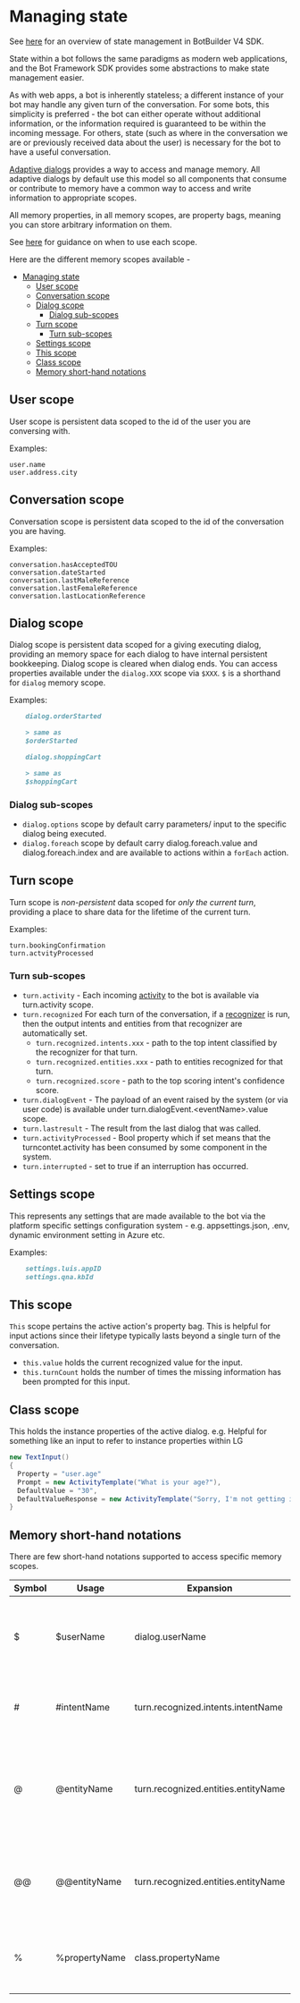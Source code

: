 # Managing state
See [here][1] for an overview of state management in BotBuilder V4 SDK. 

State within a bot follows the same paradigms as modern web applications, and the Bot Framework SDK provides some abstractions to make state management easier.

As with web apps, a bot is inherently stateless; a different instance of your bot may handle any given turn of the conversation. For some bots, this simplicity is preferred - the bot can either operate without additional information, or the information required is guaranteed to be within the incoming message. For others, state (such as where in the conversation we are or previously received data about the user) is necessary for the bot to have a useful conversation.

[Adaptive dialogs][2] provides a way to access and manage memory. All adaptive dialogs by default use this model so all components that consume or contribute to memory have a common way to access and write information to appropriate scopes. 

All memory properties, in all memory scopes, are property bags, meaning you can store arbitrary information on them.

See [here][3] for guidance on when to use each scope. 

Here are the different memory scopes available - 
- [Managing state](#managing-state)
  - [User scope](#user-scope)
  - [Conversation scope](#conversation-scope)
  - [Dialog scope](#dialog-scope)
    - [Dialog sub-scopes](#dialog-sub-scopes)
  - [Turn scope](#turn-scope)
    - [Turn sub-scopes](#turn-sub-scopes)
  - [Settings scope](#settings-scope)
  - [This scope](#this-scope)
  - [Class scope](#class-scope)
  - [Memory short-hand notations](#memory-short-hand-notations)

## User scope
User scope is persistent data scoped to the id of the user you are conversing with.  
    
Examples:

    user.name
    user.address.city

## Conversation scope
Conversation scope is persistent data scoped to the id of the conversation you are having.  

Examples:

    conversation.hasAcceptedTOU
    conversation.dateStarted
    conversation.lastMaleReference
    conversation.lastFemaleReference
    conversation.lastLocationReference

## Dialog scope
Dialog scope is persistent data scoped for a giving executing dialog, providing an memory space for each dialog to have internal persistent bookkeeping. Dialog scope is cleared when dialog ends. You can access properties available under the `dialog.XXX` scope via `$XXX`. `$` is a shorthand for `dialog` memory scope.

Examples:
```markdown
    dialog.orderStarted

    > same as 
    $orderStarted

    dialog.shoppingCart

    > same as
    $shoppingCart
```

### Dialog sub-scopes
- `dialog.options` scope by default carry parameters/ input to the specific dialog being executed. 
- `dialog.foreach` scope by default carry dialog.foreach.value and dialog.foreach.index and are available to actions within a `forEach` action. 

## Turn scope
Turn scope is *non-persistent* data scoped for *only the current turn*, providing a place to share data for the lifetime of the current turn.  

Examples:

    turn.bookingConfirmation
    turn.actvityProcessed

### Turn sub-scopes
- `turn.activity` - Each incoming [activity][5] to the bot is available via turn.activity scope.
- `turn.recognized` For each turn of the conversation, if a [recognizer][4] is run, then the output intents and entities from that recognizer are automatically set. 
    - `turn.recognized.intents.xxx` - path to the top intent classified by the recognizer for that turn.
    - `turn.recognized.entities.xxx` - path to entities recognized for that turn.
    - `turn.recognized.score` - path to the top scoring intent's confidence score.
- `turn.dialogEvent` - The payload of an event raised by the system (or via user code) is available under turn.dialogEvent.\<eventName\>.value scope.
- `turn.lastresult` - The result from the last dialog that was called.
- `turn.activityProcessed` - Bool property which if set means that the turncontet.activity has been consumed by some component in the system.
- `turn.interrupted` - set to true if an interruption has occurred. 


## Settings scope
This represents any settings that are made available to the bot via the platform specific settings configuration system - e.g. appsettings.json, .env, dynamic environment setting in Azure etc. 

Examples: 
```markdown
    settings.luis.appID
    settings.qna.kbId
```

## This scope
`This` scope pertains the active action's property bag. This is helpful for input actions since their lifetype typically lasts beyond a single turn of the conversation.
- `this.value` holds the current recognized value for the input. 
- `this.turnCount` holds the number of times the missing information has been prompted for this input. 

## Class scope
This holds the instance properties of the active dialog. e.g. Helpful for something like an input to refer to instance properties within LG

```C#
new TextInput()
{
  Property = "user.age"
  Prompt = new ActivityTemplate("What is your age?"),
  DefaultValue = "30",
  DefaultValueResponse = new ActivityTemplate("Sorry, I'm not getting it inspite of you trying ${this.turnCount} number of times. \n I'm going with ${class.defaultValue} for now.")
}
```

## Memory short-hand notations
There are few short-hand notations supported to access specific memory scopes. 

| Symbol | Usage            | Expansion                           | Notes                                                                                                                 |
|--------|------------------|-------------------------------------|-----------------------------------------------------------------------------------------------------------------------|
| $      | $userName        | dialog.userName                     | Short hand notation that can be used to simply get or set a value on the dialog scope                                 |
| #      | #intentName      | turn.recognized.intents.intentName  | Short hand used to denote a named intent returned by the recognizer                                                   |
| @      | @entityName      | turn.recognized.entities.entityName | @entityName will always **only** return the first value found for the entity immaterial of the value's cardinality    |
| @@     | @@entityName     | turn.recognized.entities.entityName | @@entityName will return the actual value of the entity, preserving the value's cardinality                           | 
| %      | %propertyName    | class.propertyName        | Used to refer to instance properties (e.g. MaxTurnCount, DefaultValue etc)                                                    |


[1]:https://docs.microsoft.com/en-us/azure/bot-service/bot-builder-concept-state?view=azure-bot-service-4.0
[2]:../README.md
[3]:https://docs.microsoft.com/en-us/azure/bot-service/bot-builder-concept-state?view=azure-bot-service-4.0#when-to-use-each-type-of-state
[4]:./recognizers-rules-steps-reference.md#Recognizers
[5]:https://github.com/Microsoft/BotBuilder/blob/master/specs/botframework-activity/botframework-activity.md
